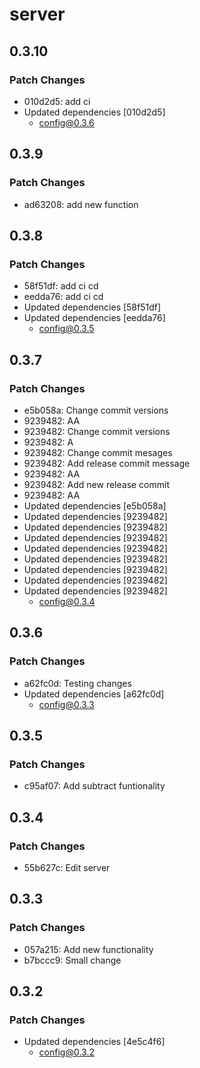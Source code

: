 # server

## 0.3.10

### Patch Changes

- 010d2d5: add ci
- Updated dependencies [010d2d5]
  - config@0.3.6

## 0.3.9

### Patch Changes

- ad63208: add new function

## 0.3.8

### Patch Changes

- 58f51df: add ci cd
- eedda76: add ci cd
- Updated dependencies [58f51df]
- Updated dependencies [eedda76]
  - config@0.3.5

## 0.3.7

### Patch Changes

- e5b058a: Change commit versions
- 9239482: AA
- 9239482: Change commit versions
- 9239482: A
- 9239482: Change commit mesages
- 9239482: Add release commit message
- 9239482: AA
- 9239482: Add new release commit
- 9239482: AA
- Updated dependencies [e5b058a]
- Updated dependencies [9239482]
- Updated dependencies [9239482]
- Updated dependencies [9239482]
- Updated dependencies [9239482]
- Updated dependencies [9239482]
- Updated dependencies [9239482]
- Updated dependencies [9239482]
- Updated dependencies [9239482]
  - config@0.3.4

## 0.3.6

### Patch Changes

- a62fc0d: Testing changes
- Updated dependencies [a62fc0d]
  - config@0.3.3

## 0.3.5

### Patch Changes

- c95af07: Add subtract funtionality

## 0.3.4

### Patch Changes

- 55b627c: Edit server

## 0.3.3

### Patch Changes

- 057a215: Add new functionality
- b7bccc9: Small change

## 0.3.2

### Patch Changes

- Updated dependencies [4e5c4f6]
  - config@0.3.2
